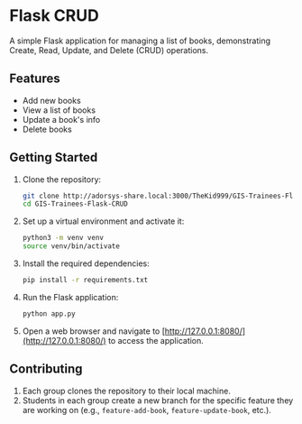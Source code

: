 # Flask CRUD

A simple Flask application for managing a list of books, demonstrating Create, Read, Update, and Delete (CRUD) operations.

## Features

- Add new books
- View a list of books
- Update a book's info
- Delete books


## Getting Started

1. Clone the repository:

   ```bash
   git clone http://adorsys-share.local:3000/TheKid999/GIS-Trainees-Flask-CRUD.git
   cd GIS-Trainees-Flask-CRUD
   ```

2. Set up a virtual environment and activate it:

   ```bash
   python3 -m venv venv
   source venv/bin/activate
   ```

3. Install the required dependencies:

   ```bash
   pip install -r requirements.txt
   ```

4. Run the Flask application:

   ```bash
   python app.py
   ```

5. Open a web browser and navigate to [http://127.0.0.1:8080/](http://127.0.0.1:8080/) to access the application.


## Contributing

1. Each group clones the repository to their local machine.
2. Students in each group create a new branch for the specific feature they are working on (e.g., `feature-add-book`, `feature-update-book`, etc.).
